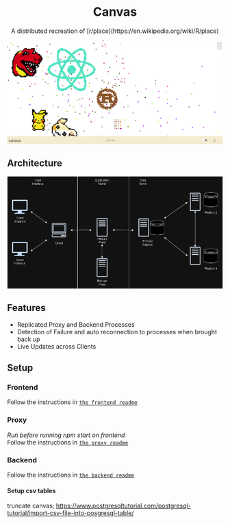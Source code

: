 <h1 align="center">
  Canvas
</h1>

<p align="center">
A distributed recreation of [r/place](https://en.wikipedia.org/wiki/R/place)
</p>

![plot](./imgs/demo.PNG)

## Architecture  
![plot](./imgs/arch.PNG)


## Features
- Replicated Proxy and Backend Processes
- Detection of Failure and auto reconnection to processes when brought back up
- Live Updates across Clients

## Setup

### Frontend
Follow the instructions in [`the frontend readme`](frontend/README.md)

### Proxy
*Run before running npm start on frontend*<br>
Follow the instructions in [`the proxy readme`](proxy/README.md)

### Backend
Follow the instructions in [`the backend readme`](backend/README.md)

#### Setup csv tables
truncate canvas;
https://www.postgresqltutorial.com/postgresql-tutorial/import-csv-file-into-posgresql-table/

